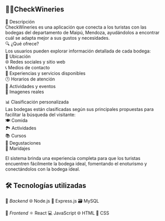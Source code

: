## 🍇🍷CheckWineries <br/>
📝 Descripción<br/>
CheckWineries es una aplicación que conecta a los turistas con las bodegas del departamento de Maipú, Mendoza, ayudándolos a encontrar cuál se adapta mejor a sus gustos y necesidades.
<br/>
🔍 ¿Qué ofrece?<br/>
Los usuarios pueden explorar información detallada de cada bodega:<br/>
📍 Ubicación <br/>
🌐 Redes sociales y sitio web<br/>
📞 Medios de contacto<br/>
🍇 Experiencias y servicios disponibles<br/>
🕒 Horarios de atención<br/>
🎉 Actividades y eventos<br/>
📸 Imagenes reales<br/>

📊 Clasificación personalizada<br/>
Las bodegas están clasificadas según sus principales propuestas para facilitar la búsqueda del visitante:<br/>
🍽️ Comida<br/>
🏞️ Actividades<br/>
📚 Cursos<br/>
🍷 Degustaciones<br/>
🧀 Maridajes<br/>

El sistema brinda una experiencia completa para que los turistas encuentren fácilmente la bodega ideal, fomentando el enoturismo y conectándolos con la bodega ideal. 

## 🛠️ Tecnologías utilizadas
🧠 *Backend*
🌐 Node.js
🚂 Express.js 
🗃️ MySQL

🎨 *Frontend*
⚛️ React 
💻 JavaScript
🌐 HTML 
🎨 CSS 





